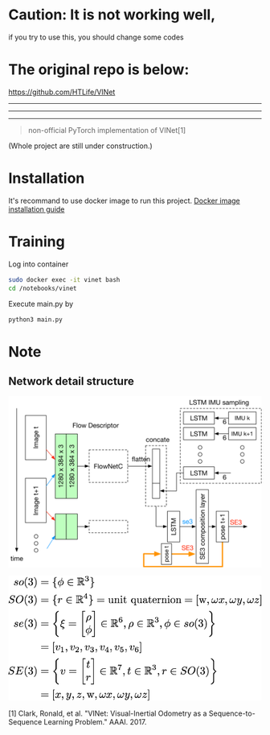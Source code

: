 # Caution: It is not working well, 
if you try to use this, you should change some codes

# The original repo is below:
https://github.com/HTLife/VINet



---
---
---


>non-official PyTorch implementation of VINet[1]

(Whole project are still under construction.)

# Installation

It's recommand to use docker image to run this project.
[Docker image installation guide](https://github.com/HTLife/VINet/wiki/Installation-Guide)

# Training
Log into container
```bash
sudo docker exec -it vinet bash
cd /notebooks/vinet
```

Execute main.py by
```bash
python3 main.py
```

# Note
## Network detail structure
![](./doc_fig/vinet.png)

![](./doc_fig/se3_def.png)



[1] Clark, Ronald, et al. "VINet: Visual-Inertial Odometry as a Sequence-to-Sequence Learning Problem." AAAI. 2017.
